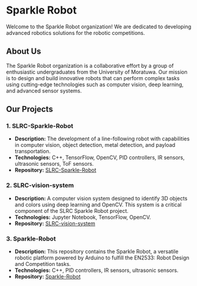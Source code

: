# Sparkle Robot

Welcome to the Sparkle Robot organization! We are dedicated to developing advanced robotics solutions for the robotic competitions.

## About Us

The Sparkle Robot organization is a collaborative effort by a group of enthusiastic undergraduates from the University of Moratuwa. Our mission is to design and build innovative robots that can perform complex tasks using cutting-edge technologies such as computer vision, deep learning, and advanced sensor systems.

## Our Projects

### 1. SLRC-Sparkle-Robot
- **Description:** The development of a line-following robot with capabilities in computer vision, object detection, metal detection, and payload transportation.
- **Technologies:** C++, TensorFlow, OpenCV, PID controllers, IR sensors, ultrasonic sensors, ToF sensors.
- **Repository:** [SLRC-Sparkle-Robot](https://github.com/SLRC-Vision-based-Robot/SLRC-Sparkle-Robot)

### 2. SLRC-vision-system
- **Description:** A computer vision system designed to identify 3D objects and colors using deep learning and OpenCV. This system is a critical component of the SLRC Sparkle Robot project.
- **Technologies:** Jupyter Notebook, TensorFlow, OpenCV.
- **Repository:** [SLRC-vision-system](https://github.com/SLRC-Vision-based-Robot/SLRC-vision-system)

### 3. Sparkle-Robot
- **Description:** This repository contains the Sparkle Robot, a versatile robotic platform powered by Arduino to fulfill the EN2533: Robot Design and Competition tasks.
- **Technologies:** C++, PID controllers, IR sensors, ultrasonic sensors.
- **Repository:** [Sparkle-Robot](https://github.com/SLRC-Vision-based-Robot/Sparkle-Robot)
